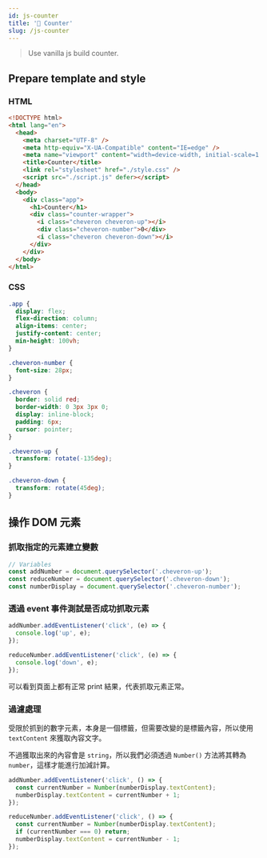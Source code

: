 ```yaml
---
id: js-counter
title: '📜 Counter'
slug: /js-counter
---
```


> Use vanilla js build counter.

## Prepare template and style

### HTML

```html
<!DOCTYPE html>
<html lang="en">
  <head>
    <meta charset="UTF-8" />
    <meta http-equiv="X-UA-Compatible" content="IE=edge" />
    <meta name="viewport" content="width=device-width, initial-scale=1.0" />
    <title>Counter</title>
    <link rel="stylesheet" href="./style.css" />
    <script src="./script.js" defer></script>
  </head>
  <body>
    <div class="app">
      <h1>Counter</h1>
      <div class="counter-wrapper">
        <i class="cheveron cheveron-up"></i>
        <div class="cheveron-number">0</div>
        <i class="cheveron cheveron-down"></i>
      </div>
    </div>
  </body>
</html>
```

### CSS

```css
.app {
  display: flex;
  flex-direction: column;
  align-items: center;
  justify-content: center;
  min-height: 100vh;
}

.cheveron-number {
  font-size: 28px;
}

.cheveron {
  border: solid red;
  border-width: 0 3px 3px 0;
  display: inline-block;
  padding: 6px;
  cursor: pointer;
}

.cheveron-up {
  transform: rotate(-135deg);
}

.cheveron-down {
  transform: rotate(45deg);
}
```

## 操作 DOM 元素

### 抓取指定的元素建立變數

```javascript
// Variables
const addNumber = document.querySelector('.cheveron-up');
const reduceNumber = document.querySelector('.cheveron-down');
const numberDisplay = document.querySelector('.cheveron-number');
```

### 透過 event 事件測試是否成功抓取元素

```javascript
addNumber.addEventListener('click', (e) => {
  console.log('up', e);
});

reduceNumber.addEventListener('click', (e) => {
  console.log('down', e);
});
```

可以看到頁面上都有正常 print 結果，代表抓取元素正常。

### 過濾處理

受限於抓到的數字元素，本身是一個標籤，但需要改變的是標籤內容，所以使用 `textContent` 來獲取內容文字。

不過獲取出來的內容會是 `string`，所以我們必須透過 `Number()` 方法將其轉為 `number`，這樣才能進行加減計算。

```javascript
addNumber.addEventListener('click', () => {
  const currentNumber = Number(numberDisplay.textContent);
  numberDisplay.textContent = currentNumber + 1;
});

reduceNumber.addEventListener('click', () => {
  const currentNumber = Number(numberDisplay.textContent);
  if (currentNumber === 0) return;
  numberDisplay.textContent = currentNumber - 1;
});
```
